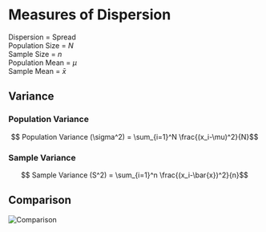 # Measures of Dispersion

Dispersion = Spread<br/>
Population Size = $N$<br />
Sample Size = $n$<br />
Population Mean = $\mu$<br />
Sample Mean = $\bar{x}$<br />


## Variance

### Population Variance
$$ Population Variance (\sigma^2) = \sum_{i=1}^N \frac{(x_i-\mu)^2}{N}$$

### Sample Variance
$$ Sample Variance (S^2) = \sum_{i=1}^n \frac{(x_i-\bar{x})^2}{n}$$



## Comparison

![Comparison]("./img/StandardDeviationComparison.webp")
